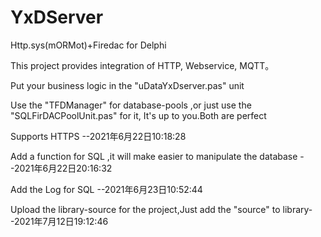 ﻿# YxDServer
Http.sys(mORMot)+Firedac for Delphi

This project provides integration of HTTP, Webservice, MQTT。

Put your business logic in the "uDataYxDserver.pas" unit

Use the "TFDManager" for database-pools ,or just use the "SQLFirDACPoolUnit.pas" for it, It's up to you.Both are perfect

Supports HTTPS --2021年6月22日10:18:28

Add a function for SQL ,it will make easier to manipulate the database --2021年6月22日20:16:32

Add the Log for SQL --2021年6月23日10:52:44

Upload the library-source for the project,Just add the "source" to library--2021年7月12日19:12:46
